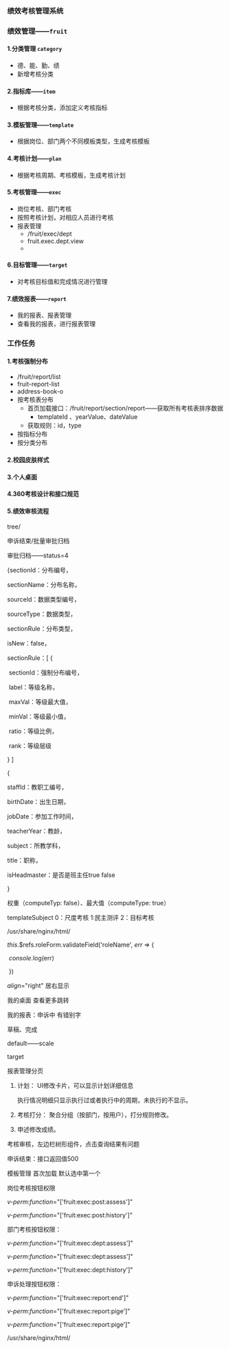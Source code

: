 ### 绩效考核管理系统

### 绩效管理——`fruit`

#### 1.分类管理 `category`

- 德、能、勤、绩
- 新增考核分类

#### 2.指标库——`item`

- 根据考核分类，添加定义考核指标

#### 3.模板管理——`template`

- 根据岗位、部门两个不同模板类型，生成考核模板

#### 4.考核计划——`plan`

- 根据考核周期、考核模板，生成考核计划

#### 5.考核管理——`exec`

- 岗位考核、部门考核
- 按照考核计划，对相应人员进行考核
- 报表管理
  - /fruit/exec/dept
  - fruit.exec.dept.view
  - 

#### 6.目标管理——`target`

- 对考核目标值和完成情况进行管理

#### 7.绩效报表——`report`

- 我的报表、报表管理
- 查看我的报表，进行报表管理



### 工作任务

#### 1.考核强制分布

- /fruit/report/list
- fruit-report-list
- address-book-o
- 按考核表分布
  - 首页加载接口：/fruit/report/section/report——获取所有考核表排序数据
    - templateId 、yearValue、dateValue
  - 获取规则：id，type
- 按指标分布
- 按分类分布

#### 2.校园皮肤样式

#### 3.个人桌面

#### 4.360考核设计和接口规范

#### 5.绩效审核流程



tree/

申诉结束/批量审批归档

审批归档——status=4





{sectionId：分布编号，

sectionName：分布名称，

sourceId：数据类型编号，

sourceType：数据类型，

sectionRule：分布类型，

isNew：false，

sectionRule：[ {

​	sectionId：强制分布编号，

​	label：等级名称，

​	maxVal：等级最大值，

​	minVal：等级最小值，

​	ratio：等级比例，

​	rank：等级层级

} ]

{

staffId：教职工编号，

birthDate：出生日期，

jobDate：参加工作时间，

teacherYear：教龄，

subject：所教学科，

title：职称，

isHeadmaster：是否是班主任true false

}

权重（computeTyp: false）、最大值（computeType: true）



templateSubject  0：尺度考核 1:民主测评 2：目标考核 

/usr/share/nginx/html/





*this*.$refs.roleForm.validateField('roleName', *err* => {

​        *console*.log(err)

​      })





*align*="right" 居右显示

我的桌面  查看更多跳转





我的报表：申诉中 有错别字



草稿、完成





default——scale

target



报表管理分页



1. 计划： UI修改卡片，可以显示计划详细信息

   执行情况明细只显示执行过或者执行中的周期，未执行的不显示。

2. 考核打分： 聚合分组（按部门，按用户），打分规则修改。

3. 申述修改成绩。

考核审核，左边栏树形组件，点击查询结果有问题

申诉结束：接口返回值500



模板管理 首次加载 默认选中第一个



岗位考核按钮权限

*v-perm*:*function*="['fruit:exec:post:assess']"

*v-perm*:*function*="['fruit:exec:post:history']"

部门考核按钮权限：

*v-perm*:*function*="['fruit:exec:dept:assess']"

*v-perm*:*function*="['fruit:exec:dept:assess']"

*v-perm*:*function*="['fruit:exec:dept:history']"

申诉处理按钮权限：

*v-perm*:*function*="['fruit:exec:report:end']"



*v-perm*:*function*="['fruit:exec:report:pige']"



*v-perm*:*function*="['fruit:exec:report:pige']"



/usr/share/nginx/html/















